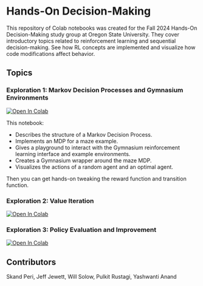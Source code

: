 # Hands-On Decision-Making

This repository of Colab notebooks was created for the Fall 2024 Hands-On Decision-Making study group at Oregon State University. They cover introductory topics related to reinforcement learning and sequential decision-making. See how RL concepts are implemented and visualize how code modifications affect behavior.

## Topics

### Exploration 1: Markov Decision Processes and Gymnasium Environments

[![Open In Colab](https://colab.research.google.com/assets/colab-badge.svg)](https://colab.research.google.com/github/Intelligent-Reliable-Autonomous-Systems/HandsOnDecisionMaking/blob/main/Exploration1_MazeMDP.ipynb)

This notebook:
- Describes the structure of a Markov Decision Process.
- Implements an MDP for a maze example.
- Gives a playground to interact with the Gymnasium reinforcement learning interface and example environments.
- Creates a Gymnasium wrapper around the maze MDP.
- Visualizes the actions of a random agent and an optimal agent.

Then you can get hands-on tweaking the reward function and transition function.

### Exploration 2: Value Iteration

[![Open In Colab](https://colab.research.google.com/assets/colab-badge.svg)](https://colab.research.google.com/github/Intelligent-Reliable-Autonomous-Systems/HandsOnDecisionMaking/blob/main/Exploration2_ValueIteration.ipynb)

### Exploration 3: Policy Evaluation and Improvement

[![Open In Colab](https://colab.research.google.com/assets/colab-badge.svg)](https://colab.research.google.com/github/Intelligent-Reliable-Autonomous-Systems/HandsOnDecisionMaking/blob/main/Exploration3_PolicyEvalIter.ipynb)

## Contributors

Skand Peri, Jeff Jewett, Will Solow, Pulkit Rustagi, Yashwanti Anand
